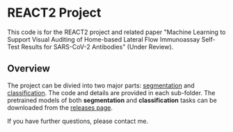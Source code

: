 # REACT2 Project
This code is for the REACT2 project and related paper "Machine Learning to Support Visual Auditing of Home-based Lateral Flow Immunoassay Self-Test Results for SARS-CoV-2 Antibodies" (Under Review).

## Overview
The project can be divied into two major parts: [segmentation](./segmentation) and [classification](./classification). The code and details are provided in each sub-folder. The pretrained models of both **segmentation** and **classification** tasks can be downloaded from the [releases page](https://github.com/TianhongDai/react2-code/releases).  

If you have further questions, please contact me.
